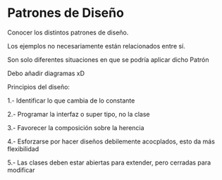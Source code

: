 # Patrones de Diseño
Conocer los distintos patrones de diseño. 

Los ejemplos no necesariamente están relacionados entre sí. 

Son solo diferentes situaciones en que se podría aplicar dicho Patrón

Debo añadir diagramas xD

Principios del diseño:

1.- Identificar lo que cambia de lo constante 

2.- Programar la interfaz o super tipo, no la clase 

3.- Favorecer la composición sobre la herencia

4.- Esforzarse por hacer diseños debilemente acocplados,
esto da más flexibilidad

5.- Las clases deben estar abiertas para extender, pero
cerradas para modificar
